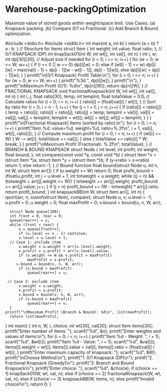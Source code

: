 # Warehouse-packingOptimization
Maximize value of stored goods within weight/space limit. Use Cases: (a) Knapsack packing. (b) Compare 0/1 vs Fractional. (c) Add Branch &amp; Bound optimization.
  
  #include <stdio.h>
  #include <stdlib.h>
  int max(int a, int b) {
      return (a > b) ? a : b;
  }
  // Structure for items
  struct Item {
      int weight;
      int value;
      float ratio;
  };
  // 0/1 KNAPSACK (DP) 
  int knapSack01(int W, int wt[], int val[], int n) {
      int i, w;
      int dp[30][30]; // Adjust size if needed
     for (i = 0; i <= n; i++) {
          for (w = 0; w <= W; w++) {
              if (i == 0 || w == 0)
                  dp[i][w] = 0;
              else if (wt[i - 1] <= w)
                  dp[i][w] = max(val[i - 1] + dp[i - 1][w - wt[i - 1]], dp[i - 1][w]);
              else
                  dp[i][w] = dp[i - 1][w];
          }
      }
   printf("\n[0/1 Knapsack] Profit Table:\n");
      for (i = 0; i <= n; i++) {
          for (w = 0; w <= W; w++) {
              printf("%3d ", dp[i][w]);
          }
          printf("\n");
      }
     printf("\nMaximum Profit (0/1): %d\n", dp[n][W]);
      return dp[n][W];
  }
  // FRACTIONAL KNAPSACK 
  void fractionalKnapsack(int W, int wt[], int val[], int n) {
      int i, j;
      float ratio[30], temp;
      int tempInt;
      float totalValue = 0.0;
      // Calculate ratios
      for (i = 0; i < n; i++) {
          ratio[i] = (float)val[i] / wt[i];
      }
   // Sort by ratio
      for (i = 0; i < n - 1; i++) {
          for (j = i + 1; j < n; j++) {
              if (ratio[i] < ratio[j]) {
                  temp = ratio[i]; ratio[i] = ratio[j]; ratio[j] = temp;
                  tempInt = val[i]; val[i] = val[j]; val[j] = tempInt;
                  tempInt = wt[i]; wt[i] = wt[j]; wt[j] = tempInt;
              }
          }
      }
    printf("\n[Fractional Knapsack] Items (sorted by ratio):\n");
      for (i = 0; i < n; i++) {
          printf("Item %d: value=%d, weight=%d, ratio=%.2f\n", i + 1, val[i], wt[i], ratio[i]);
      }
    // Compute maximum profit
      for (i = 0; i < n; i++) {
          if (wt[i] <= W) {
           W -= wt[i];
              totalValue += val[i];
          } else {
              totalValue += ratio[i] * W;
              break;
          }
      }
    printf("\nMaximum Profit (Fractional): %.2f\n", totalValue);
  }
  // BRANCH & BOUND KNAPSACK 
  struct Node {
      int level;
      int profit;
      int weight;
      float bound;
  };
  int compare(const void *a, const void *b) {
      struct Item *x = (struct Item *)a;
      struct Item *y = (struct Item *)b;
      if (y->ratio > x->ratio) return 1;
      else return -1;
  }
  // Bound function
  float bound(struct Node u, int n, int W, struct Item arr[]) {
      if (u.weight >= W) return 0;
  float profit_bound = (float)u.profit;
      int j = u.level + 1;
      int totweight = u.weight;
   while ((j < n) && (totweight + arr[j].weight <= W)) {
          totweight += arr[j].weight;
          profit_bound += arr[j].value;
          j++;
      }
     if (j < n)
          profit_bound += (W - totweight) * arr[j].ratio;
    return profit_bound;
  }
  int knapsackBB(int W, struct Item arr[], int n) {
      qsort(arr, n, sizeof(struct Item), compare);
    struct Node u, v;
      u.level = -1;
      u.profit = 0;
      u.weight = 0;
     float maxProfit = 0;
      u.bound = bound(u, n, W, arr);
  
      struct Node queue[100];
      int front = 0, rear = 0;
      queue[rear++] = u;
      while (front < rear) {
          u = queue[front++];
          if (u.level == n - 1) continue;
          v.level = u.level + 1;
      // Case 1: include item
          v.weight = u.weight + arr[v.level].weight;
          v.profit = u.profit + arr[v.level].value;
          if (v.weight <= W && v.profit > maxProfit)
              maxProfit = v.profit;
         v.bound = bound(v, n, W, arr);
          if (v.bound > maxProfit)
              queue[rear++] = v;
    
     // Case 2: exclude item
          v.weight = u.weight;
          v.profit = u.profit;
          v.bound = bound(v, n, W, arr);
          if (v.bound > maxProfit)
              queue[rear++] = v;
      }
    printf("\nMaximum Profit (Branch & Bound): %d\n", (int)maxProfit);
      return (int)maxProfit;
  }
  int main() {
      int n, W, i, choice;
      int wt[30], val[30];
      struct Item items[30];
    printf("Enter number of items: ");
      scanf("%d", &n);
     printf("Enter weights and values of items:\n");
      for (i = 0; i < n; i++) {
          printf("Item %d - Weight: ", i + 1);
          scanf("%d", &wt[i]);
          printf("Item %d - Value: ", i + 1);
          scanf("%d", &val[i]);
          items[i].weight = wt[i];
          items[i].value = val[i];
          items[i].ratio = (float)val[i] / wt[i];
      }
    printf("Enter maximum capacity of knapsack: ");
      scanf("%d", &W);
     printf("\nChoose Method:\n");
      printf("1. 0/1 Knapsack (DP)\n");
      printf("2. Fractional Knapsack (Greedy)\n");
      printf("3. Branch and Bound Knapsack\n");
      printf("Enter choice: ");
      scanf("%d", &choice);
      if (choice == 1)
          knapSack01(W, wt, val, n);
      else if (choice == 2)
          fractionalKnapsack(W, wt, val, n);
      else if (choice == 3)
          knapsackBB(W, items, n);
      else
    printf("Invalid choice!\n");
    return 0;
  }
